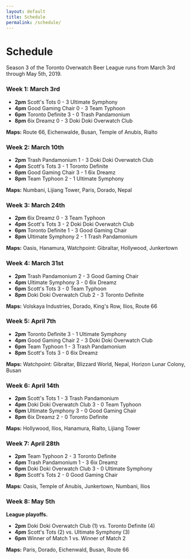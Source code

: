 ```yaml
---
layout: default
title: Schedule
permalink: /schedule/
---
```

<div class="container">
  <div class="row justify-content-center page-section-no-line">
    <div class="col-12 col-md-10 col-xl-8">
      <h1 class="text-center">Schedule</h1>
      <p>Season 3 of the Toronto Overwatch Beer League runs from March 3rd through May 5th, 2019.</p>
      <h3>Week 1: March 3rd</h3>
      <ul>
        <li><strong>2pm</strong> Scott's Tots 0 - 3 Ultimate Symphony</li>
        <li><strong>4pm</strong> Good Gaming Chair 0 - 3 Team Typhoon</li>
        <li><strong>6pm</strong> Toronto Definite 3 - 0 Trash Pandamonium</li>
        <li><strong>8pm</strong> 6ix Dreamz 0 - 3 Doki Doki Overwatch Club</li>
      </ul>
      <p><strong>Maps:</strong> Route 66, Eichenwalde, Busan, Temple of Anubis, Rialto</p>
      <h3>Week 2: March 10th</h3>
      <ul>
        <li><strong>2pm</strong> Trash Pandamonium 1 - 3 Doki Doki Overwatch Club</li>
        <li><strong>4pm</strong> Scott's Tots 3 - 1 Toronto Definite</li>
        <li><strong>6pm</strong> Good Gaming Chair 3 - 1 6ix Dreamz</li>
        <li><strong>8pm</strong> Team Typhoon 2 - 1 Ultimate Symphony</li>
      </ul>
      <p><strong>Maps:</strong> Numbani, Lijiang Tower, Paris, Dorado, Nepal</p>
      <h3>Week 3: March 24th</h3>
      <ul>
        <li><strong>2pm</strong> 6ix Dreamz 0 - 3 Team Typhoon</li>
        <li><strong>4pm</strong> Scott's Tots 3 - 2 Doki Doki Overwatch Club</li>
        <li><strong>6pm</strong> Toronto Definite 1 - 3 Good Gaming Chair</li>
        <li><strong>8pm</strong> Ultimate Symphony 2 - 1 Trash Pandamonium</li>
      </ul>
      <p><strong>Maps:</strong> Oasis, Hanamura, Watchpoint: Gibraltar, Hollywood, Junkertown</p>
      <h3>Week 4: March 31st</h3>
      <ul>
        <li><strong>2pm</strong> Trash Pandamonium 2 - 3 Good Gaming Chair</li>
        <li><strong>4pm</strong> Ultimate Symphony 3 - 0 6ix Dreamz</li>
        <li><strong>6pm</strong> Scott's Tots 3 - 0 Team Typhoon</li>
        <li><strong>8pm</strong> Doki Doki Overwatch Club 2 - 3 Toronto Definite</li>
      </ul>
      <p><strong>Maps:</strong> Volskaya Industries, Dorado, King's Row, Ilios, Route 66</p>
      <h3>Week 5: April 7th</h3>
      <ul>
        <li><strong>2pm</strong> Toronto Definite 3 - 1 Ultimate Symphony</li>
        <li><strong>4pm</strong> Good Gaming Chair 2 - 3 Doki Doki Overwatch Club</li>
        <li><strong>6pm</strong> Team Typhoon 1 - 3 Trash Pandamonium</li>
        <li><strong>8pm</strong> Scott's Tots 3 - 0 6ix Dreamz</li>
      </ul>
      <p><strong>Maps:</strong> Watchpoint: Gibraltar, Blizzard World, Nepal, Horizon Lunar Colony, Busan</p>
      <h3>Week 6: April 14th</h3>
      <ul>
        <li><strong>2pm</strong> Scott's Tots 1 - 3 Trash Pandamonium</li>
        <li><strong>4pm</strong> Doki Doki Overwatch Club 3 - 0 Team Typhoon</li>
        <li><strong>6pm</strong> Ultimate Symphony 3 - 0 Good Gaming Chair</li>
        <li><strong>8pm</strong> 6ix Dreamz 2 - 0 Toronto Definite</li>
      </ul>
      <p><strong>Maps:</strong> Hollywood, Ilios, Hanamura, Rialto, Lijiang Tower</p>
      <h3>Week 7: April 28th</h3>
      <ul>
        <li><strong>2pm</strong> Team Typhoon 2 - 3 Toronto Definite</li>
        <li><strong>4pm</strong> Trash Pandamonium 1 - 3 6ix Dreamz</li>
        <li><strong>6pm</strong> Doki Doki Overwatch Club 3 - 0 Ultimate Symphony</li>
        <li><strong>8pm</strong> Scott's Tots 2 - 0 Good Gaming Chair</li>
      </ul>
      <p><strong>Maps:</strong> Oasis, Temple of Anubis, Junkertown, Numbani, Ilios</p>
      <h3>Week 8: May 5th</h3>
      <p><strong>League playoffs.</strong></p>
      <ul>
        <li><strong>2pm</strong> Doki Doki Overwatch Club (1) vs. Toronto Definite (4)</li>
        <li><strong>4pm</strong> Scott's Tots (2) vs. Ultimate Symphony (3)</li>
        <li><strong>6pm</strong> Winner of Match 1 vs. Winner of Match 2</li>
      </ul>
      <p><strong>Maps:</strong> Paris, Dorado, Eichenwald, Busan, Route 66
    </div>
  </div>
</div>
